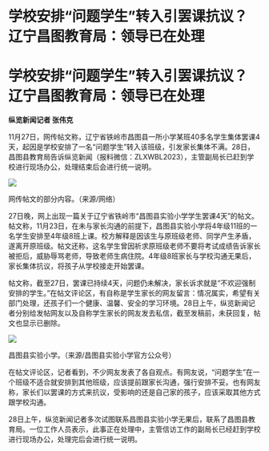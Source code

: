 # 学校安排“问题学生”转入引罢课抗议？辽宁昌图教育局：领导已在处理

# 学校安排“问题学生”转入引罢课抗议？辽宁昌图教育局：领导已在处理

**纵览新闻记者 张伟克**

11月27日，网传帖文称，辽宁省铁岭市昌图县一所小学某班40多名学生集体罢课4天，起因是学校安排了一名“问题学生”转入该班级，引发家长集体不满。28日，昌图县教育局告诉纵览新闻（报料微信：ZLXWBL2023），主管副局长已赶到学校进行现场办公，处理结束后会进行统一说明。

![](https://inews.gtimg.com/om_bt/Ow4ngsEfHTVk_VFHkWHNXaQCf-o4YenrAbTOyd_kuD1p0AA/1000)

网传帖文的部分内容。（来源/网络）

27日晚，网上出现一篇关于辽宁省铁岭市“昌图县实验小学学生罢课4天”的帖文。帖文称，11月23日，在未与家长沟通的前提下，昌图县实验小学将4年级11班的一名学生安排至4年级8班上课。校方解释是因该生与原班级老师、同学产生矛盾，遂离开原班级。帖文还称，这名学生曾因祈求原班级老师不要将考试成绩告诉家长被拒后，威胁辱骂老师，导致老师生病住院。4年级8班家长与学校沟通无果后，家长集体抗议，将孩子从学校接走开始罢课。

帖文称，截至27日，罢课已持续4天，问题仍未解决，家长诉求就是“不欢迎强制安排的学生。”在帖文评论区，有自称是学生家长的网友留言：情况属实，希望有关部门处理，还孩子们一个健康、温馨、安全的学习环境。28日上午，纵览新闻记者分别给发帖网友以及自称学生家长的网友发去私信，截至发稿前，未获回复，帖文也显示已删除。

![](https://inews.gtimg.com/om_bt/OP6nORg_2a14mjICRBh3krEmKIh60OuvAXd8vYl83xtugAA/1000)

昌图县实验小学。（来源/昌图县实验小学官方公众号）

在帖文评论区，记者看到，不少网友发表了各自观点。有网友说，“问题学生”在一个班级不适合就安排到其他班级，应该提前跟家长沟通，强行安排不妥。也有网友称，家长们以罢课的方式来抗议，受影响的还是自己家的孩子，应该采取其他方式跟学校沟通。

28日上午，纵览新闻记者多次试图联系昌图县实验小学无果后，联系了昌图县教育局。一位工作人员表示，此事正在处理中，主管信访工作的副局长已经赶到学校进行现场办公，处理完后会进行统一说明。

